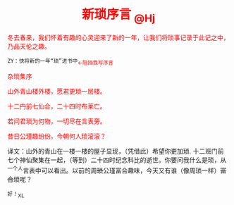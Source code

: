 # <font color=red><center>新琐序言  <sub>@Hj</sub></center></font>

<font color=red>冬去春来，我们怀着有趣的心灵迎来了新的一年，让我们将琐事记录于此记之中，乃品天伦之趣。</font>

```ZY：快将新的一年“琐”进书中```<font color=red><sub><-阻挡我写序言</sub></font>

<font color=red>
杂琐集序<br>

山外青山楼外楼，愿君更琐一层楼。<br>

十二~~门~~前七仙合，二十四时布莱亡。<br>

若问君琐为何物，一切尽在言表旁。<br>

昔日公瑾趣纷纷，今朝何人琐滚滚？<br>
</font>

译文：山外的青山在一楼一楼的屋子显现，（凭借此）希望你更加琐. 十二班门前七个神仙聚集在一起，（等到）二十四时纪念科比的逝世。你要问我什么是琐，从<sup>一个人</sup>言表中可以看出。以前的周~~琐~~公瑾富合趣味，今天又有谁（像周琐一样）~~富合~~琐呢？

```好！```<sub>XL</sub>